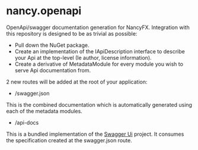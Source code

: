 # nancy.openapi
OpenApi/swagger documentation generation for NancyFX.  Integration with this repository is designed to be as trivial as possible:

- Pull down the NuGet package.
- Create an implementation of the IApiDescription interface to describe your Api at the top-level (Ie author, license information).
- Create a derivative of MetadataModule for every module you wish to serve Api documentation from.

2 new routes will be added at the root of your application:

- /swagger.json

This is the combined documentation which is automatically generated using each of the metadata modules.

- /api-docs

This is a bundled implementation of the <a href="http://swagger.io/swagger-ui/">Swagger Ui</a> project.  It consumes the specification created at the swagger.json route.
